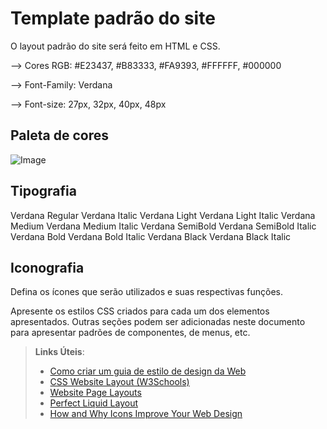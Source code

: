 # Template padrão do site

O layout padrão do site será feito em HTML e CSS.

--> Cores RGB: #E23437, #B83333, #FA9393, #FFFFFF, #000000

--> Font-Family: Verdana

--> Font-size: 27px, 32px, 40px, 48px

## Paleta de cores

![Image](https://github.com/user-attachments/assets/09491c9c-aa50-497e-8ed6-5c3bdbf5b119)

## Tipografia

<!DOCTYPE html>
<html lang="pt-br">
<head>
  <meta charset="UTF-8">
</head>
  <style>
    
  body {
  font-family: Verdana, sans-serif;
  padding: 20px;
}

.font-container {
  display: flex;
  flex-wrap: wrap;
  gap: 10px;
}

.font-container span {
  padding: 10px 16px;
  border: 1px solid #ddd;
  border-radius: 6px;
  background: white;
  display: inline-block;
}

.regular {
  font-weight: normal;
}

.italic {
  font-style: italic;
}

.light {
  font-weight: 300;
}

.medium {
  font-weight: 500;
}

.semibold {
  font-weight: 600;
}

.bold {
  font-weight: bold;
}

.black {
  font-weight: 900;
}
  </style>
<body>
  <div class="font-container">
    <span class="verdana regular">Verdana Regular</span>
    <span class="verdana italic">Verdana Italic</span>
    <span class="verdana light">Verdana Light</span>
    <span class="verdana light italic">Verdana Light Italic</span>
    <span class="verdana medium">Verdana Medium</span>
    <span class="verdana medium italic">Verdana Medium Italic</span>
    <span class="verdana semibold">Verdana SemiBold</span>
    <span class="verdana semibold italic">Verdana SemiBold Italic</span>
    <span class="verdana bold">Verdana Bold</span>
    <span class="verdana bold italic">Verdana Bold Italic</span>
    <span class="verdana black">Verdana Black</span>
    <span class="verdana black italic">Verdana Black Italic</span>
  </div>
</body>
</html>

## Iconografia

Defina os ícones que serão utilizados e suas respectivas funções.

Apresente os estilos CSS criados para cada um dos elementos apresentados.
Outras seções podem ser adicionadas neste documento para apresentar padrões de componentes, de menus, etc.


> **Links Úteis**:
>
> -  [Como criar um guia de estilo de design da Web](https://edrodrigues.com.br/blog/como-criar-um-guia-de-estilo-de-design-da-web/#)
> - [CSS Website Layout (W3Schools)](https://www.w3schools.com/css/css_website_layout.asp)
> - [Website Page Layouts](http://www.cellbiol.com/bioinformatics_web_development/chapter-3-your-first-web-page-learning-html-and-css/website-page-layouts/)
> - [Perfect Liquid Layout](https://matthewjamestaylor.com/perfect-liquid-layouts)
> - [How and Why Icons Improve Your Web Design](https://usabilla.com/blog/how-and-why-icons-improve-you-web-design/)
